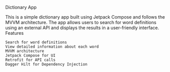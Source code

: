 Dictionary App

This is a simple dictionary app built using Jetpack Compose and follows the MVVM architecture. The app allows users to search for word definitions using an external API and displays the results in a user-friendly interface.
Features

    Search for word definitions
    View detailed information about each word
    MVVM architecture
    Jetpack Compose for UI
    Retrofit for API calls
    Dagger Hilt for Dependency Injection
